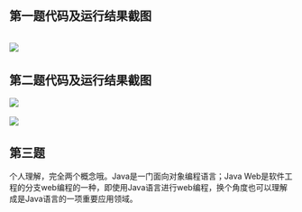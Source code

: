 ## 第一题代码及运行结果截图

## ![](https://github.com/neflibata-feng/ImgBase/blob/main/JoTangTask0_1.png?raw=true)​


## 第二题代码及运行结果截图


​![](https://github.com/neflibata-feng/ImgBase/blob/main/JoTangTask0_2.png?raw=true)​


​![](https://github.com/neflibata-feng/ImgBase/blob/main/JoTangTask0_3.png?raw=true)​


## 第三题


个人理解，完全两个概念哦。Java是一门面向对象编程语言；Java Web是软件工程的分支web编程的一种，即使用Java语言进行web编程，换个角度也可以理解成是Java语言的一项重要应用领域。


